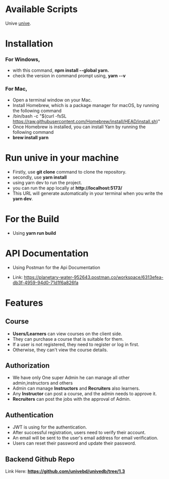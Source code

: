 # Available Scripts
Unive [unive](http://13.232.49.214:3000/).



# Installation

### For Windows,
* with this command, **npm install --global yarn.**  
* check the version in command prompt using, **yarn --v**  

### For Mac,
* Open a terminal window on your Mac.
* Install Homebrew, which is a package manager for macOS, by running the following command
* /bin/bash -c "$(curl -fsSL https://raw.githubusercontent.com/Homebrew/install/HEAD/install.sh)"
* Once Homebrew is installed, you can install Yarn by running the following command
* **brew install yarn**
 

# Run unive in your machine

* Firstly, use **git clone** command to clone the repository.
* secondly, use **yarn install**
* using yarn dev to run the project.
* you can run the app locally at  **http://localhost:5173/**
* This URL will generate automatically in your terminal when you write the **yarn dev**.

# For the Build

* Using **yarn run build**


# API Documentation

* Using Postman for the Api Documentation

* Link: https://planetary-water-952643.postman.co/workspace/6313efea-db3f-4959-94d0-71d1f6a826fa

# Features

## Course

 * **Users/Learners** can view courses on the client side.
 * They can purchase a course that is suitable for them.
 * If a user is not registered, they need to register or log in first.
 * Otherwise, they can't view the course details.
 

 ## Authorization
 * We have only One super Admin he can manage all other admin,instructors and others
 * Admin can manage **Instructors** and **Recruiters** also learners.
 * Any **Instructor** can post a course, and the admin needs to approve it.
 * **Recruiters** can post the jobs with the approval of Admin.

 ## Authentication
 
 * JWT is using for the authentication.
 * After successful registration, users need to verify their account.
 * An email will be sent to the user's email address for email verification.
 * Users can reset their password and update their password.

 ## Backend Github Repo 

 Link Here: **https://github.com/univebd/univedb/tree/1.3**